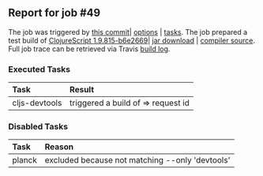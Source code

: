 ## Report for job #49

The job was triggered by [this commit](https://github.com/cljs-oss/canary/commit/e74a8153a9dd96d1ad90e4c16ed942b611bc1bde)| [options](options.edn) | [tasks](tasks.edn).
The job prepared a test build of [ClojureScript 1.9.815-b6e2669](https://github.com/cljs-oss/canary/releases/tag/r1.9.815-b6e2669)| [jar download](https://github.com/cljs-oss/canary/releases/download/r1.9.815-b6e2669/clojurescript-1.9.815-b6e2669.jar) | [compiler source](https://github.com/darwin/clojurescript/commit/b6e2669ca198c1a6e0f9b399e6487d1e57646f25).
Full job trace can be retrieved via Travis [build log](https://travis-ci.org/cljs-oss/canary/builds/254261273).

### Executed Tasks
| Task | Result |
| :--- | :--- |
| cljs-devtools | triggered a build of  => request id  |

### Disabled Tasks
| Task | Reason |
| :--- | :--- |
| planck | excluded because not matching --only 'devtools' |